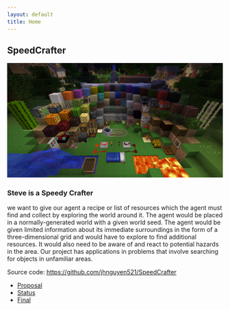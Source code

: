 ```yaml
---
layout: default
title: Home
---
```

## SpeedCrafter 

<img src='https://raw.githubusercontent.com/jhnguyen521/SpeedCrafter/main/img/homepage.jpg' title='homepage' />

### Steve is a Speedy Crafter
<p>  we want to give our agent a recipe or list of resources which the agent must find and collect by exploring the world around it. The agent would be placed in a normally-generated world with a given world seed. The agent would be given limited information about its immediate surroundings in the form of a three-dimensional grid and would have to explore to find additional resources. It would also need to be aware of and react to potential hazards in the area. Our project has applications in problems that involve searching for objects in unfamiliar areas. </pr>

Source code: https://github.com/jhnguyen521/SpeedCrafter

- [Proposal](proposal.html)
- [Status](status.html)
- [Final](final.html)
